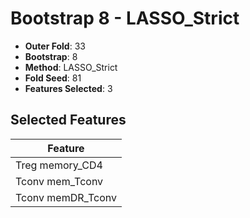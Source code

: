 # Bootstrap 8 - LASSO_Strict

- **Outer Fold**: 33
- **Bootstrap**: 8
- **Method**: LASSO_Strict
- **Fold Seed**: 81
- **Features Selected**: 3

## Selected Features

| Feature |
|---------|
| Treg memory_CD4 |
| Tconv mem_Tconv |
| Tconv memDR_Tconv |
